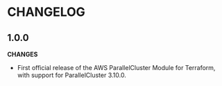 # CHANGELOG


## 1.0.0

**CHANGES**
- First official release of the AWS ParallelCluster Module for Terraform, with support for ParallelCluster 3.10.0.
